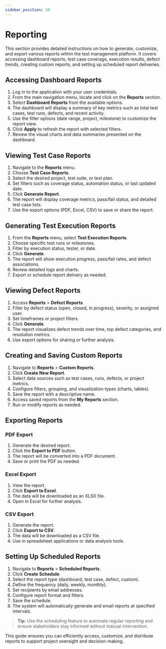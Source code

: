 ```yaml
---
sidebar_position: 10
---
```


# Reporting

This section provides detailed instructions on how to generate, customize, and export various reports within the test management platform. It covers accessing dashboard reports, test case coverage, execution results, defect trends, creating custom reports, and setting up scheduled report deliveries.

## Accessing Dashboard Reports

1. Log in to the application with your user credentials.
2. From the main navigation menu, locate and click on the **Reports** section.
3. Select **Dashboard Reports** from the available options.
4. The dashboard will display a summary of key metrics such as total test cases, test runs, defects, and recent activity.
5. Use the filter options (date range, project, milestone) to customize the report view.
6. Click **Apply** to refresh the report with selected filters.
7. Review the visual charts and data summaries presented on the dashboard.

## Viewing Test Case Reports

1. Navigate to the **Reports** menu.
2. Choose **Test Case Reports**.
3. Select the desired project, test suite, or test plan.
4. Set filters such as coverage status, automation status, or last updated date.
5. Click **Generate Report**.
6. The report will display coverage metrics, pass/fail status, and detailed test case lists.
7. Use the export options (PDF, Excel, CSV) to save or share the report.

## Generating Test Execution Reports

1. From the **Reports** menu, select **Test Execution Reports**.
2. Choose specific test runs or milestones.
3. Filter by execution status, tester, or date.
4. Click **Generate**.
5. The report will show execution progress, pass/fail rates, and defect associations.
6. Review detailed logs and charts.
7. Export or schedule report delivery as needed.

## Viewing Defect Reports

1. Access **Reports** > **Defect Reports**.
2. Filter by defect status (open, closed, in progress), severity, or assigned user.
3. Set timeframes or project filters.
4. Click **Generate**.
5. The report visualizes defect trends over time, top defect categories, and resolution metrics.
6. Use export options for sharing or further analysis.

## Creating and Saving Custom Reports

1. Navigate to **Reports** > **Custom Reports**.
2. Click **Create New Report**.
3. Select data sources such as test cases, runs, defects, or project metrics.
4. Configure filters, grouping, and visualization types (charts, tables).
5. Save the report with a descriptive name.
6. Access saved reports from the **My Reports** section.
7. Run or modify reports as needed.

## Exporting Reports

### PDF Export

1. Generate the desired report.
2. Click the **Export to PDF** button.
3. The report will be converted into a PDF document.
4. Save or print the PDF as needed.

### Excel Export

1. View the report.
2. Click **Export to Excel**.
3. The data will be downloaded as an XLSX file.
4. Open in Excel for further analysis.

### CSV Export

1. Generate the report.
2. Click **Export to CSV**.
3. The data will be downloaded as a CSV file.
4. Use in spreadsheet applications or data analysis tools.

## Setting Up Scheduled Reports

1. Navigate to **Reports** > **Scheduled Reports**.
2. Click **Create Schedule**.
3. Select the report type (dashboard, test case, defect, custom).
4. Define the frequency (daily, weekly, monthly).
5. Set recipients by email addresses.
6. Configure report format and filters.
7. Save the schedule.
8. The system will automatically generate and email reports at specified intervals.

> **Tip:** Use the scheduling feature to automate regular reporting and ensure stakeholders stay informed without manual intervention.

This guide ensures you can efficiently access, customize, and distribute reports to support project oversight and decision-making.